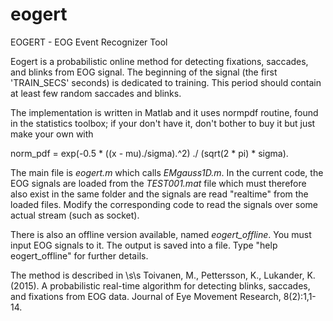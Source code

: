 eogert
======

EOGERT - EOG Event Recognizer Tool

Eogert is a probabilistic online method for detecting fixations, saccades, and blinks from EOG signal.
The beginning of the signal (the first 'TRAIN_SECS' seconds) is dedicated to training. This period should contain at least few random saccades and blinks.

The implementation is written in Matlab and it uses normpdf routine, found in the statistics toolbox; if your don't have it, don't bother to buy it but just make your own with 

norm_pdf = exp(-0.5 * ((x - mu)./sigma).^2) ./ (sqrt(2 * pi) * sigma).

The main file is *eogert.m* which calls *EMgauss1D.m*. In the current code, the EOG signals are loaded from the *TEST001.mat* file which must therefore also exist in the same folder 
and the signals are read "realtime" from the loaded files. Modify the corresponding code to read the signals over some actual stream (such as socket).

There is also an offline version available, named *eogert_offline*. You must input EOG signals to it. The output is saved into a file. Type "help eogert_offline" for further details.

The method is described in \s\s
Toivanen, M., Pettersson, K., Lukander, K. (2015). A probabilistic real-time algorithm for detecting blinks, saccades, and fixations from EOG data. Journal of Eye Movement Research, 8(2):1,1-14.
